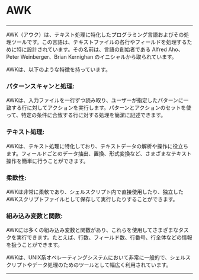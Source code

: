 # AWK
### 
---

AWK（アウク）は、テキスト処理に特化したプログラミング言語およびその処理ツールです。この言語は、テキストファイルの各行やフィールドを処理するために特に設計されています。その名前は、言語の創始者である Alfred Aho、Peter Weinberger、Brian Kernighan のイニシャルから取られています。

AWKは、以下のような特徴を持っています。

### パターンスキャンと処理: 
AWKは、入力ファイルを一行ずつ読み取り、ユーザーが指定したパターンに一致する行に対してアクションを実行します。パターンとアクションのセットを使って、特定の条件に合致する行に対する処理を簡潔に記述できます。
### テキスト処理: 
AWKは、テキスト処理に特化しており、テキストデータの解析や操作に役立ちます。フィールドごとのデータ抽出、置換、形式変換など、さまざまなテキスト操作を簡単に行うことができます。
### 柔軟性: 
AWKは非常に柔軟であり、シェルスクリプト内で直接使用したり、独立したAWKスクリプトファイルとして保存して実行したりすることができます。
### 組み込み変数と関数: 
AWKには多くの組み込み変数と関数があり、これらを使用してさまざまなタスクを実行できます。たとえば、行数、フィールド数、行番号、行全体などの情報を扱うことができます。

AWKは、UNIX系オペレーティングシステムにおいて非常に一般的で、シェルスクリプトやデータ処理のためのツールとして幅広く利用されています。

---
